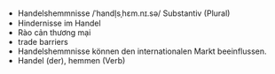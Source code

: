 - Handelshemmnisse	/ˈhandl̩sˌhɛm.nɪ.sə/	Substantiv (Plural)	
- Hindernisse im Handel	
- Rào cản thương mại	
- trade barriers	
- Handelshemmnisse können den internationalen Markt beeinflussen.	
- Handel (der), hemmen (Verb)